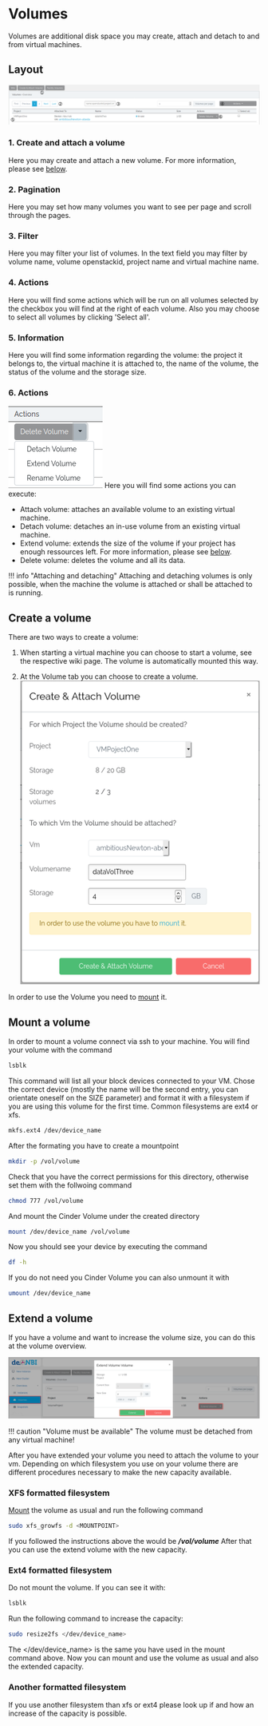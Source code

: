 # Volumes
Volumes are additional disk space you may create, attach and detach to and from virtual machines.
## Layout
![general](./img/volumes/general.png)
### 1. Create and attach a volume
Here you may create and attach a new volume. For more information, please see [below](#create-a-volume).
### 2. Pagination
Here you may set how many volumes you want to see per page and scroll through the pages.
### 3. Filter
Here you may filter your list of volumes. In the text field you may filter by volume name, volume openstackid, project name and virtual machine name.
### 4. Actions
Here you will find some actions which will be run on all volumes selected by the checkbox you will find at the right of each volume. Also you may choose to select all volumes by clicking 'Select all'.
### 5. Information
Here you will find some information regarding the volume: the project it belongs to, the virtual machine it is attached to, the name of the volume, the status of the volume and the storage size.
### 6. Actions
![actions](./img/volumes/actions.png)
Here you will find some actions you can execute:  

* Attach volume: attaches an available volume to an existing virtual machine.
* Detach volume: detaches an in-use volume from an existing virtual machine.
* Extend volume: extends the size of the volume if your project has enough ressources left. For more information, please see [below](#extend-a-volume).
* Delete volume: deletes the volume and all its data.

!!! info "Attaching and detaching"
    Attaching and detaching volumes is only possible, when the machine the volume is attached or shall be attached to is running.

## Create a volume
There are two ways to create a volume:

1. When starting a virtual machine you can choose to start a volume, see the respective wiki page. The volume is automatically mounted this way.

2. At the Volume tab you can choose to create a volume.
![create_volume](./img/volumes/create_and_attach.png)

In order to use the Volume you need to [mount](#mount-a-volume) it.

## Mount a volume

In order to mount a volume connect via ssh to your machine.
You will find your volume with the command

```BASH
lsblk
```

This command will list all your block devices connected to your VM.
Chose the correct device (mostly the name will be the second entry, you can orientate oneself on the SIZE parameter) and format it with a filesystem if you are using this volume for the first time.
Common filesystems are ext4 or xfs.

```BASH
mkfs.ext4 /dev/device_name
```

After the formating you have to create a mountpoint

```BASH
mkdir -p /vol/volume
```

Check that you have the correct permissions for this directory, otherwise set them with the follwoing command

```BASH
chmod 777 /vol/volume
```

And mount the Cinder Volume under the created directory

```BASH
mount /dev/device_name /vol/volume
```

Now you should see your device by executing the command

```BASH
df -h
```

If you do not need you Cinder Volume you can also unmount it with

```BASH
umount /dev/device_name
```

## Extend a volume
If you have a volume and want to increase the volume size, you can do this at the volume overview.

![extend_volume](./img/volumes/extend_volume.png)

!!! caution "Volume must be available"
    The volume must be detached from any virtual machine!


After you have extended your volume you need to attach the volume to your vm.
Depending on which filesystem you use on your volume
there are different procedures necessary to make the new capacity available.

###  XFS formatted filesystem

[Mount](#mount-a-volume) the volume as usual and run the following command
```BASH
sudo xfs_growfs -d <MOUNTPOINT>
```
If you followed the instructions above the <MOUNTPOINT> would be ***/vol/volume***
After that you can use the extend volume with the new capacity.

###  Ext4 formatted filesystem

Do not mount the volume. If you can see it with:

```BASH
lsblk
```

Run the following command to increase the capacity:

```BASH
sudo resize2fs </dev/device_name>
```
The </dev/device_name\> is the same you have used in the mount command
above.
Now you can mount and use the volume as usual and also the extended capacity.

###  Another formatted filesystem

If you use another filesystem than xfs or ext4 please look up if and how an increase
of the capacity is possible.


